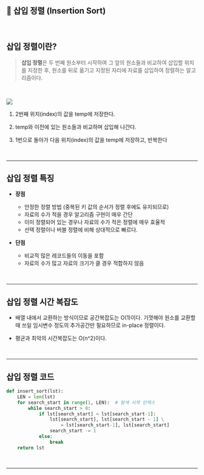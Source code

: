 ## 📌 삽입 정렬 (Insertion Sort)
<br>

## 삽입 정렬이란?
> **삽입 정렬**은 두 번째 원소부터 시작하여 그 앞의 원소들과 비교하여 삽입할 위치를 지정한 후, 원소를 뒤로 옮기고 지정된 자리에 자료를 삽입하여 정렬하는 알고리즘이다.


<br>

![](https://blog.kakaocdn.net/dn/pY2WC/btrGWzOvGga/mKX2rmAL8WkxDE3QRObkkK/img.gif)


1. 2번째 위치(index)의 값을 temp에 저장한다.

2. temp와 이전에 있는 원소들과 비교하며 삽입해 나간다.
3. 1번으로 돌아가 다음 위치(index)의 값을 temp에 저장하고, 반복한다
<br>

---


## 삽입 정렬 특징


- **장점**

  - 안정한 정렬 방법 (중복된 키 값의 순서가 정렬 후에도 유지되므로)
  - 자료의 수가 적을 경우 알고리즘 구현이 매우 간단
  - 이미 정렬되어 있는 경우나 자료의 수가 적은 정렬에 매우 효율적
  - 선택 정렬이나 버블 정렬에 비해 상대적으로 빠르다.

- **단점**

  - 비교적 많은 레코드들의 이동을 포함
  - 자료의 수가 많고 자료의 크기가 클 경우 적합하지 않음

 
<br> 

---

## 삽입 정렬 시간 복잡도

- 배열 내에서 교환하는 방식이므로 공간복잡도는 O(1)이다. 기껏해야 원소를 교환할 때 쓰일 임시변수 정도의 추가공간만 필요하므로 in-place 정렬이다.

- 평균과 최악의 시간복잡도는 O(n^2)이다. 

<br> 

---

## 삽입 정렬 코드

```python
def insert_sort(lst):
    LEN = len(lst)
    for search_start in range(1, LEN):  # 탐색 시작 인덱스
        while search_start > 0:
            if lst[search_start] < lst[search_start-1]:
                lst[search_start], lst[search_start - 1] \
                    = lst[search_start-1], lst[search_start]
                search_start -= 1
            else:
                break
    return lst
```
<br>


---
